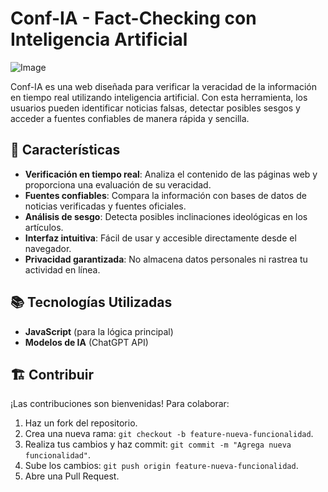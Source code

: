 # Conf-IA - Fact-Checking con Inteligencia Artificial

![Image](https://i.imgur.com/G8zJnhA.png)

Conf-IA es una web diseñada para verificar la veracidad de la información en tiempo real utilizando inteligencia artificial. Con esta herramienta, los usuarios pueden identificar noticias falsas, detectar posibles sesgos y acceder a fuentes confiables de manera rápida y sencilla.

## 🚀 Características

- **Verificación en tiempo real**: Analiza el contenido de las páginas web y proporciona una evaluación de su veracidad.
- **Fuentes confiables**: Compara la información con bases de datos de noticias verificadas y fuentes oficiales.
- **Análisis de sesgo**: Detecta posibles inclinaciones ideológicas en los artículos.
- **Interfaz intuitiva**: Fácil de usar y accesible directamente desde el navegador.
- **Privacidad garantizada**: No almacena datos personales ni rastrea tu actividad en línea.

## 📚 Tecnologías Utilizadas

- **JavaScript** (para la lógica principal)
- **Modelos de IA** (ChatGPT API)

## 🏗️ Contribuir

¡Las contribuciones son bienvenidas! Para colaborar:

1. Haz un fork del repositorio.
2. Crea una nueva rama: `git checkout -b feature-nueva-funcionalidad`.
3. Realiza tus cambios y haz commit: `git commit -m "Agrega nueva funcionalidad"`.
4. Sube los cambios: `git push origin feature-nueva-funcionalidad`.
5. Abre una Pull Request.
